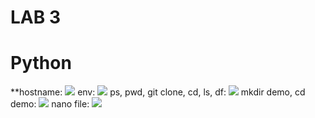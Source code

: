 # LAB 3
# Python
**hostname:
![](imageuploads/)
env:
![](imageuploads/)
ps, pwd, git clone, cd, ls, df:
![](imageuploads/)
mkdir demo, cd demo:
![](imageuploads/)
nano file:
![](imageuploads/)
